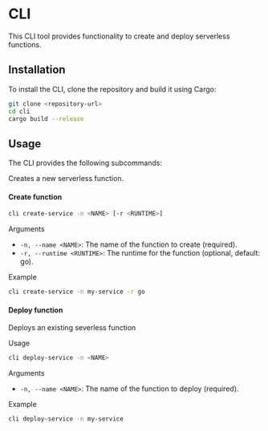 # CLI

This CLI tool provides functionality to create and deploy serverless functions.

## Installation

To install the CLI, clone the repository and build it using Cargo:

```sh
git clone <repository-url>
cd cli
cargo build --release
```

## Usage

The CLI provides the following subcommands:

Creates a new serverless function.

#### Create function

```sh
cli create-service -n <NAME> [-r <RUNTIME>]
```

Arguments

- `-n, --name <NAME>`: The name of the function to create (required).
- `-r, --runtime <RUNTIME>`: The runtime for the function (optional, default: go).

Example

```sh
cli create-service -n my-service -r go
```

#### Deploy function

Deploys an existing severless function

Usage

```sh
cli deploy-service -n <NAME>
```

Arguments

- `-n, --name <NAME>`: The name of the function to deploy (required).

Example

```sh
cli deploy-service -n my-service
```
